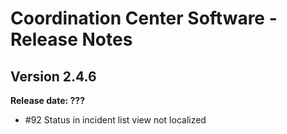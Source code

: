 # Coordination Center Software - Release Notes

## Version 2.4.6

**Release date: ???**

* \#92 Status in incident list view not localized
